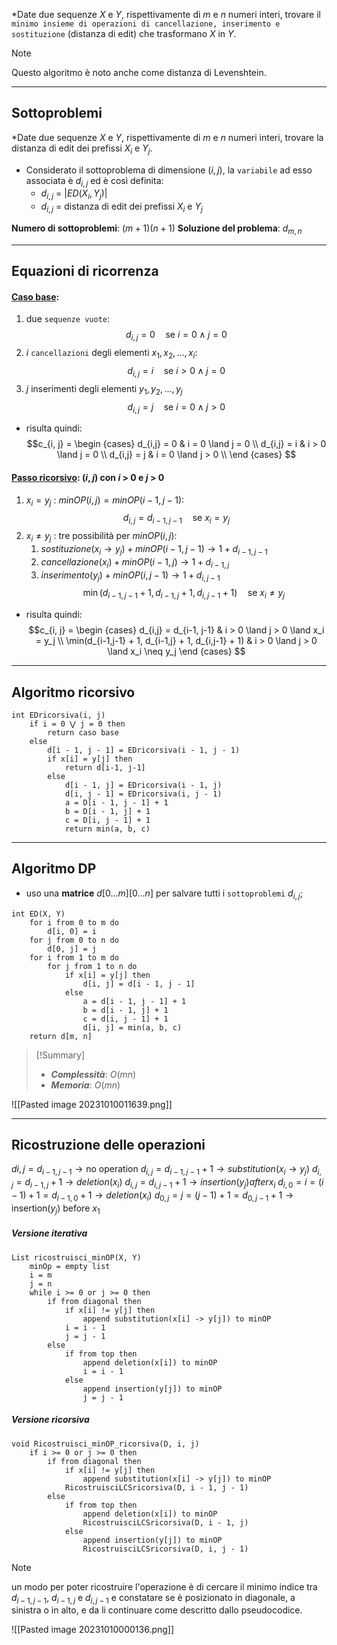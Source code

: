 *Date due sequenze $X$ e $Y$, rispettivamente di $m$ e $n$ numeri interi, trovare il `minimo insieme di operazioni di cancellazione, inserimento e sostituzione` (distanza di edit) che trasformano $X$ in $Y$.

>[!Note]
Questo algoritmo è noto anche come distanza di Levenshtein.
>

---
## Sottoproblemi

*Date due sequenze $X$ e $Y$, rispettivamente di $m$ e $n$ numeri interi, trovare la distanza di edit dei prefissi $X_i$ e $Y_j$.

- Considerato il sottoproblema di dimensione $(i, j)$, la `variabile` ad esso associata è $d_{i,j}$ ed è così definita:
	- $d_{i,j}$ = $|ED(X_i, Y_j)|$
	- $d_{i,j}$ = distanza di edit dei prefissi $X_i$ e $Y_j$

**Numero di sottoproblemi**: $(m+1)(n+1)$
**Soluzione del problema**: $d_{m, n}$

---

## Equazioni di ricorrenza

#### <u>**Caso base**</u>:
1. due `sequenze vuote`:
$$ d_{i,j} = 0 \quad\text{se } i = 0 \land j = 0 $$
2. $i$ `cancellazioni` degli elementi $x_1, x_2, …, x_i$:
$$ d_{i,j} = i \quad\text{se } i > 0 \land j = 0 $$
3. $j$ inserimenti degli elementi $y_1, y_2, …, y_j$
$$ d_{i,j} = j \quad\text{se } i = 0 \land j > 0 $$

- risulta quindi:
$$c_{i, j} = 
\begin {cases} 
d_{i,j} = 0 & i = 0 \land j = 0 \\
d_{i,j} = i & i > 0 \land j = 0 \\
d_{i,j} = j & i = 0 \land j > 0 \\
\end {cases}
$$

#### <u>**Passo ricorsivo**</u>: $(i, j)$ con $i$ > 0 e $j$ > 0
1. $x_i = y_j$ : 
	$minOP(i, j) = minOP(i-1, j-1)$:$$d_{i,j} = d_{i-1,j-1} \quad\text{se } x_i = y_j$$
3. $x_i ≠ y_j$ : 
	tre possibilità per $minOP(i, j)$:
	1. $sostituzione(x_i \rightarrow y_j) + minOP(i-1, j-1) \rightarrow 1 + d_{i-1,j-1}$
	2. $cancellazione(x_i) + minOP(i-1, j) \rightarrow 1 + d_{i-1,j}$
	3. $inserimento(y_j) + minOP(i, j-1) \rightarrow 1 + d_{i,j-1}$
$$\min(d_{i-1,j-1} + 1, d_{i-1,j} + 1, d_{i,j-1} + 1) \quad\text{se } x_i \neq y_j$$

- risulta quindi:
$$c_{i, j} = 
\begin {cases} 
d_{i,j} = d_{i-1, j-1} & i > 0 \land j > 0 \land x_i = y_j \\
\min(d_{i-1,j-1} + 1, d_{i-1,j} + 1, d_{i,j-1} + 1) & i > 0 \land j > 0 \land x_i \neq y_j
\end {cases}
$$

---
## Algoritmo ricorsivo

``` Pseudocodice TI:"EDricorsiva" "FOLD"
int EDricorsiva(i, j)
	if i = 0 ⋁ j = 0 then
		return caso base
	else
		d[i - 1, j - 1] = EDricorsiva(i - 1, j - 1)
		if x[i] = y[j] then
			return d[i-1, j-1]
		else
			d[i - 1, j] = EDricorsiva(i - 1, j)
			d[i, j - 1] = EDricorsiva(i, j - 1)
			a = D[i - 1, j - 1] + 1 
			b = D[i - 1, j] + 1 
			c = D[i, j - 1] + 1
			return min(a, b, c)
```

---

## Algoritmo DP

- uso una **matrice** $d[0...m][0...n]$ per salvare tutti i `sottoproblemi` $d_{i, j}$;

``` Pseudocodice TI:"ED" "FOLD"
int ED(X, Y) 
	for i from 0 to m do 
		d[i, 0] = i 
	for j from 0 to n do
		d[0, j] = j 
	for i from 1 to m do
		for j from 1 to n do 
			if x[i] = y[j] then
				d[i, j] = d[i - 1, j - 1] 
			else 
				a = d[i - 1, j - 1] + 1
				b = d[i - 1, j] + 1
				c = d[i, j - 1] + 1
				d[i, j] = min(a, b, c) 
	return d[m, n]
```

> [!Summary]
> - ***Complessità***: $O(mn)$
> - ***Memoria***: $O(mn)$

![[Pasted image 20231010011639.png]]

---

## Ricostruzione delle operazioni

$di,j = d_{i-1,j-1} \rightarrow \text{no operation}$
$d_{i,j} = d_{i-1,j-1} + 1 \rightarrow substitution(x_i \rightarrow y_j)$
$d_{i,j} = d_{i-1,j} + 1 \rightarrow deletion(x_i)$
$d_{i,j} = d_{i,j-1} + 1 \rightarrow insertion(y_j) after x_i$
$d_{i,0} = i = (i-1) + 1 = d_{i-1,0} + 1 \rightarrow deletion(x_i)$
$d_{0,j} = j = (j-1) + 1 = d_{0,j-1} + 1 \rightarrow \text{insertion}(y_j) \text{ before } x_1$

##### Versione iterativa

``` Pseudocodice TI:"ricostruisci_minOP" "FOLD"
List ricostruisci_minOP(X, Y) 
	minOp = empty list
	i = m
	j = n 
	while i >= 0 or j >= 0 then 
		if from diagonal then 
			if x[i] != y[j] then 
				append substitution(x[i] -> y[j]) to minOP 
			i = i - 1 
			j = j - 1 
		else 
			if from top then 
				append deletion(x[i]) to minOP 
				i = i - 1 
			else 
				append insertion(y[j]) to minOP 
				j = j - 1
```

##### Versione ricorsiva

``` Pseudocodice TI:"Ricostruisci_minOP_ricorsiva" "FOLD"
void Ricostruisci_minOP_ricorsiva(D, i, j)
	if i >= 0 or j >= 0 then 
		if from diagonal then 
			if x[i] != y[j] then 
				append substitution(x[i] -> y[j]) to minOP 
			RicostruisciLCSricorsiva(D, i - 1, j - 1) 
		else 
			if from top then 
				append deletion(x[i]) to minOP 
				RicostruisciLCSricorsiva(D, i - 1, j) 
			else 
				append insertion(y[j]) to minOP 
				RicostruisciLCSricorsiva(D, i, j - 1)
```

>[!Note]
>un modo per poter ricostruire l'operazione è di cercare il minimo indice tra $d_{i-1,j-1}$, $d_{i-1,j}$ e $d_{i,j-1}$ e constatare se è posizionato in diagonale, a sinistra o in alto, e da li continuare come descritto dallo pseudocodice.

![[Pasted image 20231010000136.png]]
